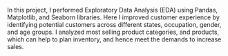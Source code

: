 In this project, I performed Exploratory Data Analysis (EDA) using Pandas, Matplotlib, and Seaborn libraries. Here I improved customer experience by identifying potential customers across different states, occupation, gender, and age groups. I analyzed most selling product categories, and products, which can help to plan inventory, and hence meet the demands to increase sales.
